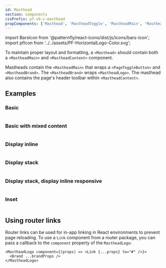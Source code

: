 ```yaml
---
id: Masthead
section: components
cssPrefix: pf-v6-c-masthead
propComponents: ['Masthead', 'MastheadToggle', 'MastheadMain', 'MastheadBrand', MastheadLogo, 'MastheadContent']
---
```


import BarsIcon from '@patternfly/react-icons/dist/js/icons/bars-icon';
import pfIcon from '../../assets/PF-HorizontalLogo-Color.svg';

To maintain proper layout and formatting, a `<Masthead>` should contain both a `<MastheadMain>` and `<MastheadContent>` component.

Mastheads contain the `<MastheadMain>` that wraps a `<PageToggleButton>` and `<MastheadBrand>`. The `<MastheadBrand>` wraps `<MastheadLogo>`. The masthead also contains the page's header toolbar within `<MastheadContent>`.

## Examples

### Basic

```ts file="./MastheadBasic.tsx"

```

### Basic with mixed content

```ts file="./MastheadBasicMixedContent.tsx"

```

### Display inline

```ts file="./MastheadDisplayInline.tsx"

```

### Display stack

```ts file="./MastheadDisplayStack.tsx"

```

### Display stack, display inline responsive

```ts file="./MastheadDisplayStackInlineResponsive.tsx"

```

### Inset

```ts file="./MastheadInsets.tsx"

```

## Using router links

Router links can be used for in-app linking in React environments to prevent page reloading. To use a `Link` component from a router package, you can pass a callback to the `component` property of the `MastheadLogo`:

```nolive
<MastheadLogo component={(props) => <Link {...props} to="#" />}>
  <Brand ...brandProps />
</MastheadLogo>
```